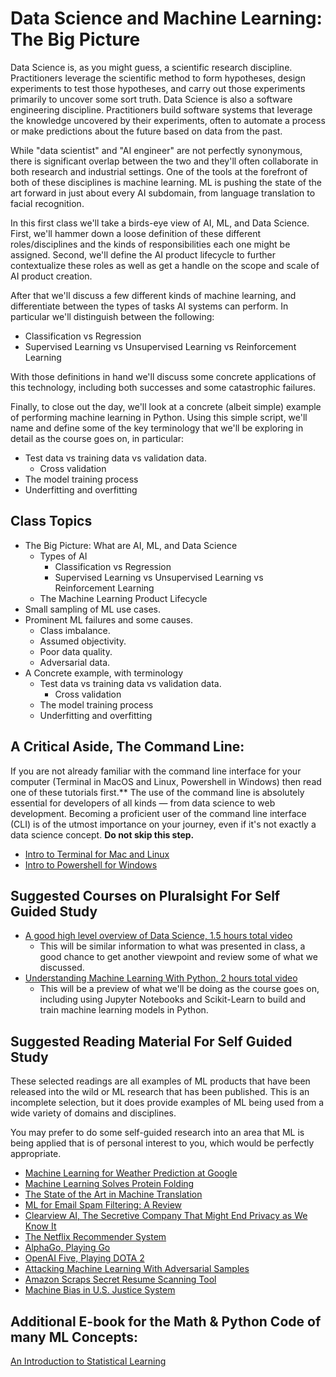 # Data Science and Machine Learning: The Big Picture

Data Science is, as you might guess, a scientific research discipline. Practitioners leverage the scientific method to form hypotheses, design experiments to test those hypotheses, and carry out those experiments primarily to uncover some sort truth. Data Science is also a software engineering discipline. Practitioners build software systems that leverage the knowledge uncovered by their experiments, often to automate a process or make predictions about the future based on data from the past.

While "data scientist" and "AI engineer" are not perfectly synonymous, there is significant overlap between the two and they'll often collaborate in both research and industrial settings. One of the tools at the forefront of both of these disciplines is machine learning. ML is pushing the state of the art forward in just about every AI subdomain, from language translation to facial recognition.

In this first class we'll take a birds-eye view of AI, ML, and Data Science. First, we'll hammer down a loose definition of these different roles/disciplines and the kinds of responsibilities each one might be assigned. Second, we'll define the AI product lifecycle to further contextualize these roles as well as get a handle on the scope and scale of AI product creation.

After that we'll discuss a few different kinds of machine learning, and differentiate between the types of tasks AI systems can perform. In particular we'll distinguish between the following:

* Classification vs Regression
* Supervised Learning vs Unsupervised Learning vs Reinforcement Learning

With those definitions in hand we'll discuss some concrete applications of this technology, including both successes and some catastrophic failures.

Finally, to close out the day, we'll look at a concrete (albeit simple) example of performing machine learning in Python. Using this simple script, we'll name and define some of the key terminology that we'll be exploring in detail as the course goes on, in particular:

* Test data vs training data vs validation data.
    * Cross validation
* The model training process
* Underfitting and overfitting

## Class Topics

* The Big Picture: What are AI, ML, and Data Science
    * Types of AI
        * Classification vs Regression
        * Supervised Learning vs Unsupervised Learning vs Reinforcement Learning
    * The Machine Learning Product Lifecycle
* Small sampling of ML use cases.
* Prominent ML failures and some causes.
    * Class imbalance.
    * Assumed objectivity.
    * Poor data quality.
    * Adversarial data.
* A Concrete example, with terminology
    * Test data vs training data vs validation data.
        * Cross validation
    * The model training process
    * Underfitting and overfitting

## A Critical Aside, The Command Line:

If you are not already familiar with the command line interface for your computer (Terminal in MacOS and Linux, Powershell in Windows) then read one of these tutorials first.** The use of the command line is absolutely essential for developers of all kinds — from data science to web development. Becoming a proficient user of the command line interface (CLI) is of the utmost importance on your journey, even if it's not exactly a data science concept. **Do not skip this step.**

* [Intro to Terminal for Mac and Linux](https://programminghistorian.org/en/lessons/intro-to-bash)
* [Intro to Powershell for Windows](https://programminghistorian.org/en/lessons/intro-to-powershell)

## Suggested Courses on Pluralsight For Self Guided Study

* [A good high level overview of Data Science, 1.5 hours total video](https://app.pluralsight.com/library/courses/data-science-big-picture/table-of-contents)
    * This will be similar information to what was presented in class, a good chance to get another viewpoint and review some of what we discussed.
* [Understanding Machine Learning With Python, 2 hours total video](https://app.pluralsight.com/library/courses/python-understanding-machine-learning/table-of-contents)
    * This will be a preview of what we'll be doing as the course goes on, including using Jupyter Notebooks and Scikit-Learn to build and train machine learning models in Python.

## Suggested Reading Material For Self Guided Study

These selected readings are all examples of ML products that have been released into the wild or ML research that has been published. This is an incomplete selection, but it does provide examples of ML being used from a wide variety of domains and disciplines. 

You may prefer to do some self-guided research into an area that ML is being applied that is of personal interest to you, which would be perfectly appropriate. 

* [Machine Learning for Weather Prediction at Google](https://ai.googleblog.com/2020/01/using-machine-learning-to-nowcast.html)
* [Machine Learning Solves Protein Folding](https://deepmind.com/blog/article/alphafold-a-solution-to-a-50-year-old-grand-challenge-in-biology)
* [The State of the Art in Machine Translation](https://www.topbots.com/ai-nlp-research-neural-machine-translation/)
* [ML for Email Spam Filtering: A Review](https://www.sciencedirect.com/science/article/pii/S2405844018353404)
* [Clearview AI, The Secretive Company That Might End Privacy as We Know It](https://www.nytimes.com/2020/01/18/technology/clearview-privacy-facial-recognition.html)
* [The Netflix Recommender System](https://dl.acm.org/doi/10.1145/2843948)
* [AlphaGo, Playing Go](https://www.theatlantic.com/technology/archive/2017/10/alphago-zero-the-ai-that-taught-itself-go/543450/)
* [OpenAI Five, Playing DOTA 2](https://openai.com/projects/five/)
* [Attacking Machine Learning With Adversarial Samples](https://openai.com/blog/adversarial-example-research/)
* [Amazon Scraps Secret Resume Scanning Tool](https://www.reuters.com/article/us-amazon-com-jobs-automation-insight/amazon-scraps-secret-ai-recruiting-tool-that-showed-bias-againstwomen-idUSKCN1MK08G)
* [Machine Bias in U.S. Justice System](https://www.propublica.org/article/machine-bias-risk-assessments-in-criminal-sentencing)

## Additional E-book for the Math & Python Code of many ML Concepts:
[An Introduction to Statistical Learning](https://www.statlearning.com/)